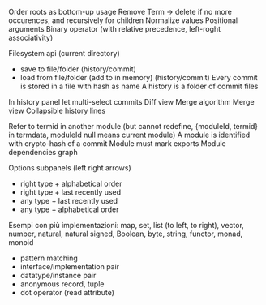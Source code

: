 Order roots as bottom-up usage
Remove Term -> delete if no more occurences, and recursively for children
Normalize values
Positional arguments
Binary operator (with relative precedence, left-roght associativity)

Filesystem api (current directory)

- save to file/folder (history/commit)
- load from file/folder (add to in memory) (history/commit)
  Every commit is stored in a file with hash as name
  A history is a folder of commit files

In history panel let multi-select commits
Diff view
Merge algorithm
Merge view
Collapsible history lines

Refer to termid in another module (but cannot redefine, {moduleId, termid} in termdata, moduleId null means current module)
A module is identified with crypto-hash of a commit
Module must mark exports
Module dependencies graph

Options subpanels (left right arrows)

- right type + alphabetical order
- right type + last recently used
- any type + last recently used
- any type + alphabetical order

Esempi con più implementazioni: map, set, list (to left, to right), vector, number, natural, natural signed, Boolean, byte, string, functor, monad, monoid

- pattern matching
- interface/implementation pair
- datatype/instance pair
- anonymous record, tuple
- dot operator (read attribute)
